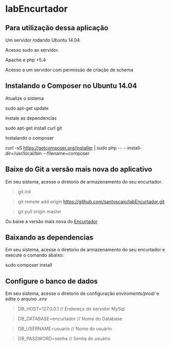 # labEncurtador

## Para utilização dessa aplicação
Um servidor rodando Ubuntu 14.04.

Acesso sudo ao servidor.

Apache e php +5.4

Acesso a um servidor com permissão de criação de schema


## Instalando o Composer no Ubuntu 14.04
Atualize o sistema

sudo apt-get update

Instale as dependencias

sudo apt-get install curl git

Instalando o composer

curl -sS https://getcomposer.org/installer | sudo php -- --install-dir=/usr/local/bin --filename=composer


## Baixe do Git a versão mais nova do aplicativo
Em seu sistema, acesse o diretorio de armazenamento do seu encurtador.

> git init

> git remote add origin https://github.com/santoscaio/labEncurtador.git

> git pull origin master


Ou baixe a versão mais nova do [Encurtador](https://github.com/santoscaio/labEncurtador.git)


## Baixando as dependencias
Em seu sistema, acesse o diretorio de armazenamento do seu encurtador e execute o comando abaixo:

sudo composer install


## Configure o banco de dados
Em seu sistema, acesse o diretorio de configuração *enviroments/prod/* e edite o arquivo *.env*

> DB_HOST=127.0.0.1 // Endereço do servidor MySql

> DB_DATABASE=encurtador // Nome do Database

> DB_USERNAME=usuario // Nome do usuário

> DB_PASSWORD=senha // Senha do usuário